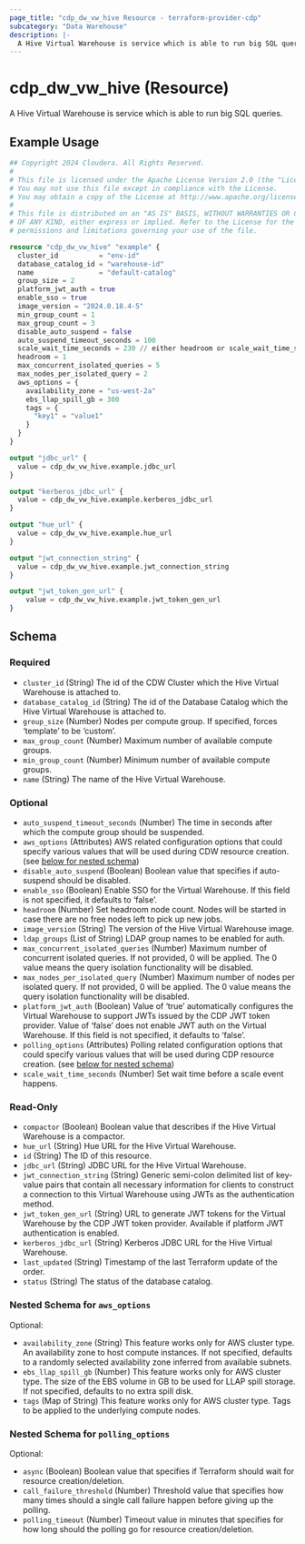 ```yaml
---
page_title: "cdp_dw_vw_hive Resource - terraform-provider-cdp"
subcategory: "Data Warehouse"
description: |-
  A Hive Virtual Warehouse is service which is able to run big SQL queries.
---
```


# cdp_dw_vw_hive (Resource)

A Hive Virtual Warehouse is service which is able to run big SQL queries.

## Example Usage

```terraform
## Copyright 2024 Cloudera. All Rights Reserved.
#
# This file is licensed under the Apache License Version 2.0 (the "License").
# You may not use this file except in compliance with the License.
# You may obtain a copy of the License at http://www.apache.org/licenses/LICENSE-2.0.
#
# This file is distributed on an "AS IS" BASIS, WITHOUT WARRANTIES OR CONDITIONS
# OF ANY KIND, either express or implied. Refer to the License for the specific
# permissions and limitations governing your use of the file.

resource "cdp_dw_vw_hive" "example" {
  cluster_id          = "env-id"
  database_catalog_id = "warehouse-id"
  name                = "default-catalog"
  group_size = 2
  platform_jwt_auth = true
  enable_sso = true
  image_version = "2024.0.18.4-5"
  min_group_count = 1
  max_group_count = 3
  disable_auto_suspend = false
  auto_suspend_timeout_seconds = 100
  scale_wait_time_seconds = 230 // either headroom or scale_wait_time_seconds can be configured
  headroom = 1
  max_concurrent_isolated_queries = 5
  max_nodes_per_isolated_query = 2
  aws_options = {
    availability_zone = "us-west-2a"
    ebs_llap_spill_gb = 300
    tags = {
      "key1" = "value1"
    }
  }
}

output "jdbc_url" {
  value = cdp_dw_vw_hive.example.jdbc_url
}

output "kerberos_jdbc_url" {
  value = cdp_dw_vw_hive.example.kerberos_jdbc_url
}

output "hue_url" {
  value = cdp_dw_vw_hive.example.hue_url
}

output "jwt_connection_string" {
  value = cdp_dw_vw_hive.example.jwt_connection_string
}

output "jwt_token_gen_url" {
    value = cdp_dw_vw_hive.example.jwt_token_gen_url
}
```

<!-- schema generated by tfplugindocs -->
## Schema

### Required

- `cluster_id` (String) The id of the CDW Cluster which the Hive Virtual Warehouse is attached to.
- `database_catalog_id` (String) The id of the Database Catalog which the Hive Virtual Warehouse is attached to.
- `group_size` (Number) Nodes per compute group. If specified, forces ‘template’ to be ‘custom’.
- `max_group_count` (Number) Maximum number of available compute groups.
- `min_group_count` (Number) Minimum number of available compute groups.
- `name` (String) The name of the Hive Virtual Warehouse.

### Optional

- `auto_suspend_timeout_seconds` (Number) The time in seconds after which the compute group should be suspended.
- `aws_options` (Attributes) AWS related configuration options that could specify various values that will be used during CDW resource creation. (see [below for nested schema](#nestedatt--aws_options))
- `disable_auto_suspend` (Boolean) Boolean value that specifies if auto-suspend should be disabled.
- `enable_sso` (Boolean) Enable SSO for the Virtual Warehouse. If this field is not specified, it defaults to ‘false’.
- `headroom` (Number) Set headroom node count. Nodes will be started in case there are no free nodes left to pick up new jobs.
- `image_version` (String) The version of the Hive Virtual Warehouse image.
- `ldap_groups` (List of String) LDAP group names to be enabled for auth.
- `max_concurrent_isolated_queries` (Number) Maximum number of concurrent isolated queries. If not provided, 0 will be applied. The 0 value means the query isolation functionality will be disabled.
- `max_nodes_per_isolated_query` (Number) Maximum number of nodes per isolated query. If not provided, 0 will be applied. The 0 value means the query isolation functionality will be disabled.
- `platform_jwt_auth` (Boolean) Value of ‘true’ automatically configures the Virtual Warehouse to support JWTs issued by the CDP JWT token provider. Value of ‘false’ does not enable JWT auth on the Virtual Warehouse. If this field is not specified, it defaults to ‘false’.
- `polling_options` (Attributes) Polling related configuration options that could specify various values that will be used during CDP resource creation. (see [below for nested schema](#nestedatt--polling_options))
- `scale_wait_time_seconds` (Number) Set wait time before a scale event happens.

### Read-Only

- `compactor` (Boolean) Boolean value that describes if the Hive Virtual Warehouse is a compactor.
- `hue_url` (String) Hue URL for the Hive Virtual Warehouse.
- `id` (String) The ID of this resource.
- `jdbc_url` (String) JDBC URL for the Hive Virtual Warehouse.
- `jwt_connection_string` (String) Generic semi-colon delimited list of key-value pairs that contain all necessary information for clients to construct a connection to this Virtual Warehouse using JWTs as the authentication method.
- `jwt_token_gen_url` (String) URL to generate JWT tokens for the Virtual Warehouse by the CDP JWT token provider. Available if platform JWT authentication is enabled.
- `kerberos_jdbc_url` (String) Kerberos JDBC URL for the Hive Virtual Warehouse.
- `last_updated` (String) Timestamp of the last Terraform update of the order.
- `status` (String) The status of the database catalog.

<a id="nestedatt--aws_options"></a>
### Nested Schema for `aws_options`

Optional:

- `availability_zone` (String) This feature works only for AWS cluster type. An availability zone to host compute instances. If not specified, defaults to a randomly selected availability zone inferred from available subnets.
- `ebs_llap_spill_gb` (Number) This feature works only for AWS cluster type. The size of the EBS volume in GB to be used for LLAP spill storage. If not specified, defaults to no extra spill disk.
- `tags` (Map of String) This feature works only for AWS cluster type. Tags to be applied to the underlying compute nodes.


<a id="nestedatt--polling_options"></a>
### Nested Schema for `polling_options`

Optional:

- `async` (Boolean) Boolean value that specifies if Terraform should wait for resource creation/deletion.
- `call_failure_threshold` (Number) Threshold value that specifies how many times should a single call failure happen before giving up the polling.
- `polling_timeout` (Number) Timeout value in minutes that specifies for how long should the polling go for resource creation/deletion.
